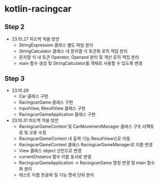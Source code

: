 # kotlin-racingcar
## Step 2
- 23.10.27 피드백 적용 방안
  - StringExpression 클래스 별도 파일 분리
  - StringCalculator 클래스 내 문자열 식 토큰화 로직 책임 분리
  - 문자열 식 내 토큰 Operator, Operand 분리 및 계산 로직 책임 분리
  - main 함수 생성 및 StringCalculator를 객체로 사용할 수 있도록 변경
## Step 3
- 23.10.29 
  - Car 클래스 구현
  - RacingcarGame 클래스 구현
  - InputView, ResultView 클래스 구현
  - RacingcarGameApplication 클래스 구현
- 23.10.31 피드백 적용 방안
  - RacingcarGameContext 및 CarMovementManager 클래스 구조 리팩토링 및 오류 수정
  - RacingcarGameContext 내 출력 기능 ResultView으로 이동
  - RacingcarGameContext 클래스 RacingcarGameManager로 이름 변경
  - View 클래스 object 선언으로 변경
  - currentDistance 함수 이름 동사로 변경 
  - RacingcarGameApplication -> RacingcarGame 명칭 변경 및 main 함수와 분리 
  - 테스트 이름 한글화 및 기능 명세 단위 분리
